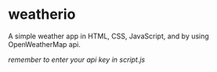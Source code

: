 # weatherio
A simple weather app in HTML, CSS, JavaScript, and by using OpenWeatherMap api.



*remember to enter your api key in script.js*
